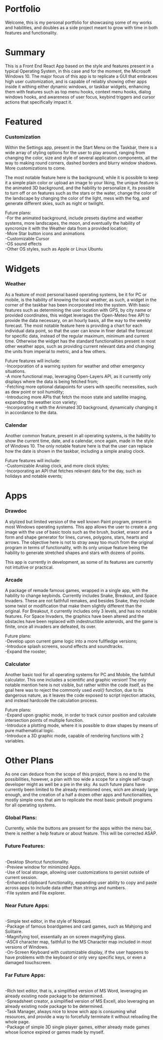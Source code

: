 <h1>Portfolio</h1>

Welcome, this is my personal portfolio for showcasing some of my works and habilities, and doubles as a side project meant to grow with time in both features and functionality.

# Summary

This is a Front End React App based on the style and features present in a typical Operating System, in this case and for the moment, the Microsoft Windows 10. The major focus of this app is to replicate a GUI that embraces high user customization, and is capable of reliably showing other apps inside it withing either dynamic windows, or taskbar widgets, enhancing them with features such as top menu hooks, context menu hooks, dialog windows hooks, and awareness of user focus, keybind triggers and cursor actions that specifically impact it. 

# Featured

### Customization

Within the Settings app, present in the Start Menu on the Taskbar, there is a wide array of styling options for the user to play around, ranging from changing the color, size and style of several application components, all the way to making round corners, dashed borders and blurry window shadows. More customizations to come.

The most notable feature here is the background, while it is possible to keep it a simple plain color or upload an image to your liking, the unique feature is the animated 3D background, and the hability to personalize it, its possible to turn off or on features such as the stars or the water, change the color of the landscape by changing the color of the light, mess with the fog, and generate different skies, such as night or twilight. 

Future plans: 
<br/>-For the animated background, include presets daytime and weather systems, more landscapes, the moon, and eventually the hability of syncronize it with the Weather data from a provided location;
<br/>-More Star button icons and animations
<br/>-Customizable Cursor
<br/>-OS sound effects
<br/>-Other OS styles, such as Apple or Linux Ubuntu

# Widgets

### Weather

As a feature of most personal based operating systems, be it for PC or mobile, is the hability of knowing the local weather, as such, a widget in the corner of the taskbar has been incorporated into the system. With basic features such as determining the user location with GPS, by city name or provided coordinates, this widget leverages the Open-Meteo free API to provide the data necessary, on an hourly basis, all the way to the weekly forecast. The most notable feature here is providing a chart for each individual data point, so that the user can know in finer detail the forecast for specific data, instead of the regular maximum, minimum and current time. Otherwise the widget has the standard functionalities present in most other weather apps, such as providing current relevant data and changing the units from imperial to metric, and a few others.

Future features will include: 
<br/>-Incorporation of a warning system for weather and other emergency situations.
<br/>-A more functional map, leveraging Open-Layers API, as it currently only displays where the data is being fetched from; 
<br/>-Fetching more optional datapoints for users with specific necessities, such as dew point or soil humidity; 
<br/>-Introducing more APIs that fetch the moon state and satellite imaging, expanding the weather icon variety;
<br/>-Incorporating it with the Animated 3D background, dynamically changing it in accordance to the data.


### Calendar

Another common feature, present in all operating systems, is the hability to show the current time, date, and a calendar, once again, made in the style of Windows 10. The only notable feature here is that the user can replace how the date is shown in the taskbar, including a simple analog clock.

Future features will include:
<br/>-Customizable Analog clock, and more clock styles;
<br/>-Incorporating an API that fetches relevant data for the day, such as holidays and notable events;

# Apps

### Drawdoc

A stylized but limited version of the well known Paint program, present in most Windows operating systems. This app allows the user to create a .png image with the use of basic tools such as the brush, bucket, erasor and a form and shape generator for lines, curves, polygons, stars, hearts and arrows. The objective here is not to stray away too much from the original program in terms of functionality, with its only unique feature being the hability to generate stretched shapes and stars with dozens of points. 

This app is currently in development, as some of its features are currently not intuitive or practical.

### Arcade

A package of remade famous games, wrapped in a single app, with the hability to change keybinds. Currently includes Snake, Breakout, and Space Invaders. These are not faithfull remakes, and besides Snake, they include some twist or modification that make them slightly different than the original. For Breakout, it currently includes only 3 levels, and has no notable features. For Space Invaders, the graphics have been altered and the obstacles have been replaced with indestructible asteroids, and the game is finite, once all invaders are defeated, its over. 

Future plans: 
<br/>-Develop upon current game logic into a more fullfledge versions; 
<br/>-Introduce splash screens, sound effects and soundtracks.
<br/>-Expand the rooster; 

### Calculator

Another basic tool for all operating systems for PC and Mobile, the faithfull calculator. This one includes a scientific and graphic version! 
The only notable mention here is not visible, but rather within the code itself, as the goal here was to reject the commonly used <i>eval()</i> function, due to its dangerous nature, as it leaves the code exposed to script injection attacks, and instead hardcode the calculation process.

Future plans:
<br/>-Expand upon graphic mode, in order to track cursor position and calculate intersection points of multiple function.
<br/>-Introduce a plotting mode, where it is possible to draw shapes by means of pure mathematical logic.
<br/>-Introduce a 3D graphic mode, capable of rendering functions with 2 variables.

# Other Plans

As one can deduce from the scope of this project, there is no end to the possibilities, however, a plan with too wide a scope for a single self-taugh developer might as well be a pie in the sky. As such future plans have currently been limited to the already mentioned ones, wich are already large enough, and the creation of a half a dozen other apps and functionalities, mostly simple ones that aim to replicate the most basic prebuilt programs for all operating systems. 

### Global Plans:

Currently, while the buttons are present for the apps within the menu bar, there is neither a help feature or about feature. This will be corrected ASAP.

### Future Features:

<br/>-Desktop Shortcut functionality.
<br/>-Preview window for minimized Apps.
<br/>-Use of local storage, allowing user customizations to persist outside of current session.
<br/>-Enhanced clipboard functionality, expanding user ability to copy and paste across apps to include data other than strings and numbers.
<br/>-File system and File explorer.

### Near Future Apps:

<br/>-Simple text editor, in the style of Notepad.
<br/>-Package of famous boardgames and card games, such as Mahjong and Solitaire.
<br/>-Magnifying tool, essentially an on screen magnifying glass.
<br/>-ASCII character map, faithfull to the MS Character map included in most versions of Windows.
<br/>-On-Screen Keyboard with customizable display, if the user happens to have problems with the keyboard or only very specific keys, or even a damaged touchscreen.

### Far Future Apps:

<br/>-Rich text editor, that is, a simplified version of MS Word, leveraging an already existing node package to be determined.
<br/>-Spreadsheet creator, a simplified version of MS Excell, also leveraging an already existing node package to be determined.
<br/>-Task Manager, always nice to know wich app is consuming what resources, and provide a way to forcefully terminate it without reloading the whole page.
<br/>-Package of simple 3D single player games, either already made games whose licence expired or games made by myself.

